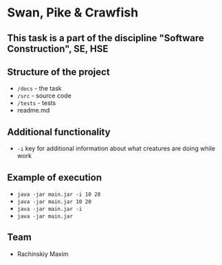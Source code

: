 # Swan, Pike & Crawfish

## This task is a part of the discipline "Software Construction", SE, HSE

## Structure of the project
* `/docs` - the task
* `/src` - source code
* `/tests` - tests
* readme.md

## Additional functionality
- `-i` key for additional information about what creatures are doing while work

## Example of execution
- `java -jar main.jar -i 10 20`
- `java -jar main.jar 10 20`
- `java -jar main.jar -i`
- `java -jar main.jar`

## Team
- Rachinskiy Maxim